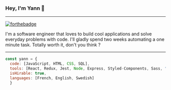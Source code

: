 ### Hey, I'm Yann 👋

***

[![forthebadge](https://forthebadge.com/images/badges/powered-by-coffee.svg)](https://forthebadge.com)

I'm a software engineer that loves to build cool applications and solve everyday problems with code.
I'll gladly spend two weeks automating a one minute task. Totally worth it, don't you think ?

***

```javascript
const yann = {
  code: [JavaScript, HTML, CSS, SQL],
  tools: [React, Redux, Jest, Node, Express, Styled-Components, Sass, "MUI Materials"],
  isHirable: true,
  languages: [French, English, Swedish]
  }
```
